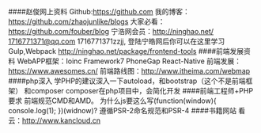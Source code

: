 ####赵俊网上资料
		Github:https://github.com
		我的博客：https://github.com/zhaojunlike/blogs
		大家必看：https://github.com/fouber/blog
		宁浩网会员：http://ninghao.net/   1716771371@qq.com  1716771371zzjj,
		登陆宁皓网后你可以在这里学习Gulp,Webpack http://ninghao.net/package/frontend-tools
####前端发展资料
	WebAPP框架：Ioinc  Framework7  PhoneGap React-Native
	前端发展：https://www.awesomes.cn/
	前端路线图：http://www.itheima.com/webmap
####php深入
	学PHP的建议深入一下autoload，和bootstrap（这个不是前端框架） 和composer
	composer在php项目中，会简化开发
####前端工程师+PHP要求
	前端规范CMD和AMD。
	为什么js要这么写(function(window){ console.log(1); })(widnow)?
    遵循PSR-2命名规范和PSR-4
####书籍网站
    看云：http://www.kancloud.cn

